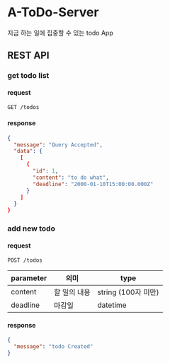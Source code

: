 # A-ToDo-Server

지금 하는 일에 집중할 수 있는 todo App

## REST API

### get todo list

#### request

```http
GET /todos
```

#### response

```json
{
  "message": "Query Accepted",
  "data": {
    [
      {
        "id": 1,
        "content": "to do what",
        "deadline": "2000-01-10T15:00:00.000Z"
      }
    ]
  }
}
```

### add new todo

#### request

```http
POST /todos
```

| parameter | 의미         | type                |
| --------- | ------------ | ------------------- |
| content   | 할 일의 내용 | string (100자 미만) |
| deadline  | 마감일       | datetime            |

#### response

```json
{
  "message": "todo Created"
}
```
